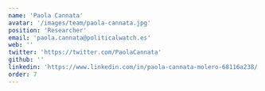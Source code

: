 ```yaml
---
name: 'Paola Cannata'
avatar: '/images/team/paola-cannata.jpg'
position: 'Researcher'
email: 'paola.cannata@politicalwatch.es'
web: ''
twitter: 'https://twitter.com/PaolaCannata'
github: ''
linkedin: 'https://www.linkedin.com/in/paola-cannata-molero-68116a238/'
order: 7
---
```


